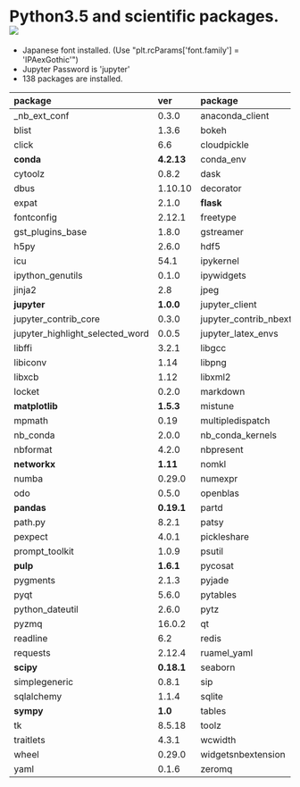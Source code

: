 Python3.5 and scientific packages. [![](https://badge.imagelayers.io/tsutomu7/scientific-python:latest.svg)](https://imagelayers.io/?images=tsutomu7/scientific-python:latest)
======

- Japanese font installed. (Use "plt.rcParams['font.family'] = 'IPAexGothic'")
- Jupyter Password is 'jupyter'
- 138 packages are installed.

package|ver|package|ver|package|ver
:--|:--|:--|:--|:--|:--
_nb_ext_conf|0.3.0|anaconda_client|1.6.0|blaze|0.10.1
blist|1.3.6|bokeh|0.12.3|chest|0.2.3
click|6.6|cloudpickle|0.2.1|clyent|1.2.2
**conda**|**4.2.13**|conda_env|2.6.0|cycler|0.10.0
cytoolz|0.8.2|dask|0.12.0|datashape|0.5.2
dbus|1.10.10|decorator|4.0.10|entrypoints|0.2.2
expat|2.1.0|**flask**|**0.11.1**|flask_cors|2.1.2
fontconfig|2.12.1|freetype|2.5.5|glib|2.50.2
gst_plugins_base|1.8.0|gstreamer|1.8.0|gunicorn|19.1.0
h5py|2.6.0|hdf5|1.8.17|heapdict|1.0.0
icu|54.1|ipykernel|4.5.2|**ipython**|**5.1.0**
ipython_genutils|0.1.0|ipywidgets|5.2.2|itsdangerous|0.24
jinja2|2.8|jpeg|8d|jsonschema|2.5.1
**jupyter**|**1.0.0**|jupyter_client|4.4.0|jupyter_console|5.0.0
jupyter_contrib_core|0.3.0|jupyter_contrib_nbextensions|0.2.3|jupyter_core|4.2.1
jupyter_highlight_selected_word|0.0.5|jupyter_latex_envs|1.3.4|jupyter_nbextensions_configurator|0.2.3
libffi|3.2.1|libgcc|5.2.0|libgfortran|3.0.0
libiconv|1.14|libpng|1.6.22|libsodium|1.0.10
libxcb|1.12|libxml2|2.9.4|llvmlite|0.14.0
locket|0.2.0|markdown|2.6.7|markupsafe|0.23
**matplotlib**|**1.5.3**|mistune|0.7.3|more_itertools|2.2
mpmath|0.19|multipledispatch|0.4.9|nb_anacondacloud|1.2.0
nb_conda|2.0.0|nb_conda_kernels|2.0.0|nbconvert|4.2.0
nbformat|4.2.0|nbpresent|3.0.2|ncurses|5.9
**networkx**|**1.11**|nomkl|1.0|notebook|4.3.0
numba|0.29.0|numexpr|2.6.1|**numpy**|**1.11.2**
odo|0.5.0|openblas|0.2.14|openssl|1.0.2j
**pandas**|**0.19.1**|partd|0.3.6|pastedeploy|1.5.2
path.py|8.2.1|patsy|0.4.1|pcre|8.39
pexpect|4.0.1|pickleshare|0.7.4|**pip**|**9.0.1**
prompt_toolkit|1.0.9|psutil|5.0.0|ptyprocess|0.5.1
**pulp**|**1.6.1**|pycosat|0.6.1|pycrypto|2.6.1
pygments|2.1.3|pyjade|4.0.0|pyparsing|2.1.4
pyqt|5.6.0|pytables|3.3.0|**python**|**3.5.2**
python_dateutil|2.6.0|pytz|2016.10|pyyaml|3.12
pyzmq|16.0.2|qt|5.6.2|qtconsole|4.2.1
readline|6.2|redis|3.2.0|redis_py|2.10.5
requests|2.12.4|ruamel_yaml|0.11.14|scikit_learn|0.18.1
**scipy**|**0.18.1**|seaborn|0.7.1|setuptools|27.2.0
simplegeneric|0.8.1|sip|4.18|six|1.10.0
sqlalchemy|1.1.4|sqlite|3.13.0|statsmodels|0.6.1
**sympy**|**1.0**|tables|3.3.0|terminado|0.6
tk|8.5.18|toolz|0.8.2|tornado|4.4.2
traitlets|4.3.1|wcwidth|0.1.7|werkzeug|0.11.11
wheel|0.29.0|widgetsnbextension|1.2.6|xz|5.2.2
yaml|0.1.6|zeromq|4.1.5|zlib|1.2.8
